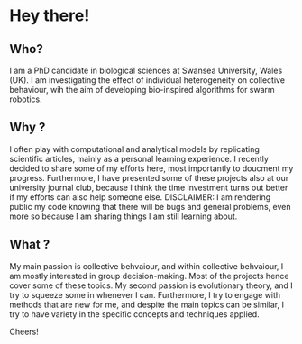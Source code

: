 # Hey there! 

## Who?
I am a PhD candidate in biological sciences at Swansea University, Wales (UK). I am investigating the effect of individual heterogeneity on collective behaviour, wih the aim of developing bio-inspired algorithms for swarm robotics. 

## Why ?

I often play with computational and analytical models by replicating scientific articles, mainly as a personal learning experience. I recently decided to share some of my efforts here, most importantly to doucment my progress. Furthermore, I have presented some of these projects also at our university journal club, because I think the time investment turns out better if my efforts can also help someone else. DISCLAIMER: I am rendering public my code knowing that there will be bugs and general problems, even more so because I am sharing things I am still learning about.

## What ?

My main passion is collective behvaiour, and within collective behvaiour, I am mostly interested in group decision-making. Most of the projects hence cover some of these topics. My second passion is evolutionary theory, and I try to squeeze some in whenever I can. Furthermore, I try to engage with methods that are new for me, and despite the main topics can be similar, I try to have variety in the specific concepts and techniques applied. 

Cheers! 
